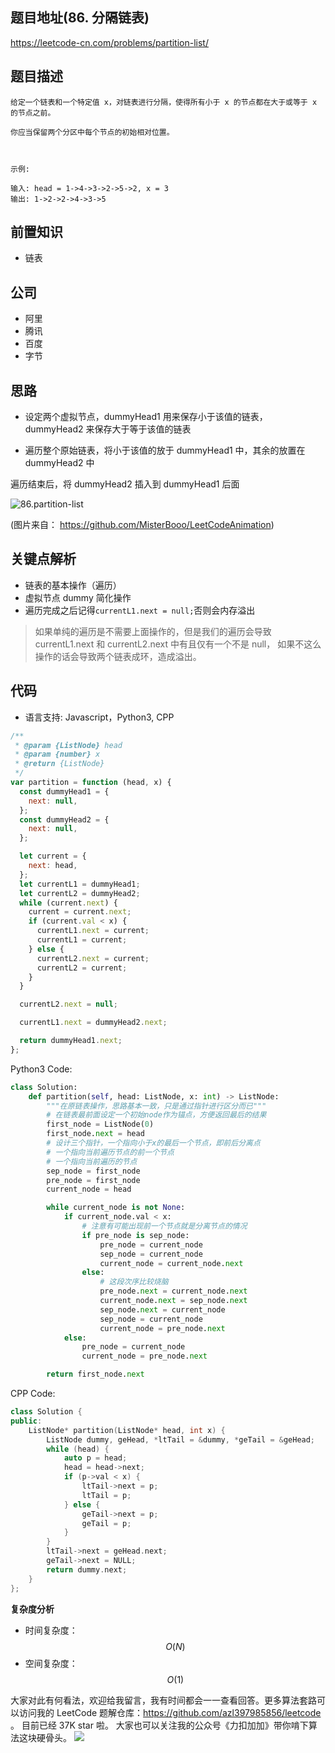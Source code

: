 ## 题目地址(86. 分隔链表)

https://leetcode-cn.com/problems/partition-list/

## 题目描述

```
给定一个链表和一个特定值 x，对链表进行分隔，使得所有小于 x 的节点都在大于或等于 x 的节点之前。

你应当保留两个分区中每个节点的初始相对位置。

 

示例:

输入: head = 1->4->3->2->5->2, x = 3
输出: 1->2->2->4->3->5

```

## 前置知识

- 链表

## 公司

- 阿里
- 腾讯
- 百度
- 字节

## 思路

- 设定两个虚拟节点，dummyHead1 用来保存小于该值的链表，dummyHead2 来保存大于等于该值的链表

- 遍历整个原始链表，将小于该值的放于 dummyHead1 中，其余的放置在 dummyHead2 中

遍历结束后，将 dummyHead2 插入到 dummyHead1 后面

![86.partition-list](https://tva1.sinaimg.cn/large/007S8ZIlly1ghlua0z1b2g30qq0f1qg9.gif)

(图片来自： https://github.com/MisterBooo/LeetCodeAnimation)

## 关键点解析

- 链表的基本操作（遍历）
- 虚拟节点 dummy 简化操作
- 遍历完成之后记得`currentL1.next = null;`否则会内存溢出

> 如果单纯的遍历是不需要上面操作的，但是我们的遍历会导致 currentL1.next 和 currentL2.next
> 中有且仅有一个不是 null， 如果不这么操作的话会导致两个链表成环，造成溢出。

## 代码

- 语言支持: Javascript，Python3, CPP

```js
/**
 * @param {ListNode} head
 * @param {number} x
 * @return {ListNode}
 */
var partition = function (head, x) {
  const dummyHead1 = {
    next: null,
  };
  const dummyHead2 = {
    next: null,
  };

  let current = {
    next: head,
  };
  let currentL1 = dummyHead1;
  let currentL2 = dummyHead2;
  while (current.next) {
    current = current.next;
    if (current.val < x) {
      currentL1.next = current;
      currentL1 = current;
    } else {
      currentL2.next = current;
      currentL2 = current;
    }
  }

  currentL2.next = null;

  currentL1.next = dummyHead2.next;

  return dummyHead1.next;
};
```

Python3 Code:

```python
class Solution:
    def partition(self, head: ListNode, x: int) -> ListNode:
        """在原链表操作，思路基本一致，只是通过指针进行区分而已"""
        # 在链表最前面设定一个初始node作为锚点，方便返回最后的结果
        first_node = ListNode(0)
        first_node.next = head
        # 设计三个指针，一个指向小于x的最后一个节点，即前后分离点
        # 一个指向当前遍历节点的前一个节点
        # 一个指向当前遍历的节点
        sep_node = first_node
        pre_node = first_node
        current_node = head

        while current_node is not None:
            if current_node.val < x:
                # 注意有可能出现前一个节点就是分离节点的情况
                if pre_node is sep_node:
                    pre_node = current_node
                    sep_node = current_node
                    current_node = current_node.next
                else:
                    # 这段次序比较烧脑
                    pre_node.next = current_node.next
                    current_node.next = sep_node.next
                    sep_node.next = current_node
                    sep_node = current_node
                    current_node = pre_node.next
            else:
                pre_node = current_node
                current_node = pre_node.next

        return first_node.next
```

CPP Code:

```cpp
class Solution {
public:
    ListNode* partition(ListNode* head, int x) {
        ListNode dummy, geHead, *ltTail = &dummy, *geTail = &geHead;
        while (head) {
            auto p = head;
            head = head->next;
            if (p->val < x) {
                ltTail->next = p;
                ltTail = p;
            } else {
                geTail->next = p;
                geTail = p;
            }
        }
        ltTail->next = geHead.next;
        geTail->next = NULL;
        return dummy.next;
    }
};
```

**复杂度分析**

- 时间复杂度：$$O(N)$$
- 空间复杂度：$$O(1)$$

大家对此有何看法，欢迎给我留言，我有时间都会一一查看回答。更多算法套路可以访问我的 LeetCode 题解仓库：https://github.com/azl397985856/leetcode 。 目前已经 37K star 啦。
大家也可以关注我的公众号《力扣加加》带你啃下算法这块硬骨头。
![](https://tva1.sinaimg.cn/large/007S8ZIlly1gfcuzagjalj30p00dwabs.jpg)
